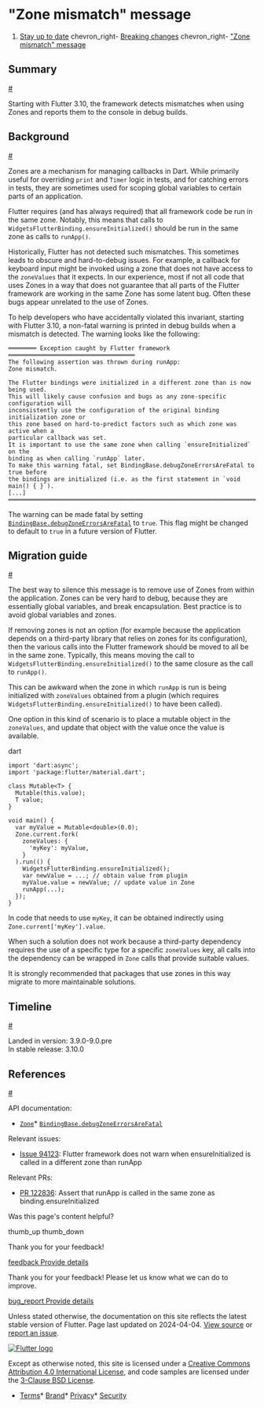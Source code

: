 "Zone mismatch" message
=======================

1. [Stay up to date](/release) chevron\_right- [Breaking changes](/release/breaking-changes) chevron\_right- ["Zone mismatch" message](/release/breaking-changes/zone-errors)

Summary
-------

[#](#summary)

Starting with Flutter 3.10, the framework detects mismatches when using Zones and reports them to the console in debug builds.

Background
----------

[#](#background)

Zones are a mechanism for managing callbacks in Dart. While primarily useful for overriding `print` and `Timer` logic in tests, and for catching errors in tests, they are sometimes used for scoping global variables to certain parts of an application.

Flutter requires (and has always required) that all framework code be run in the same zone. Notably, this means that calls to `WidgetsFlutterBinding.ensureInitialized()` should be run in the same zone as calls to `runApp()`.

Historically, Flutter has not detected such mismatches. This sometimes leads to obscure and hard-to-debug issues. For example, a callback for keyboard input might be invoked using a zone that does not have access to the `zoneValues` that it expects. In our experience, most if not all code that uses Zones in a way that does not guarantee that all parts of the Flutter framework are working in the same Zone has some latent bug. Often these bugs appear unrelated to the use of Zones.

To help developers who have accidentally violated this invariant, starting with Flutter 3.10, a non-fatal warning is printed in debug builds when a mismatch is detected. The warning looks like the following:

```
════════ Exception caught by Flutter framework ════════════════════════════════════
The following assertion was thrown during runApp:
Zone mismatch.

The Flutter bindings were initialized in a different zone than is now being used.
This will likely cause confusion and bugs as any zone-specific configuration will
inconsistently use the configuration of the original binding initialization zone or
this zone based on hard-to-predict factors such as which zone was active when a
particular callback was set.
It is important to use the same zone when calling `ensureInitialized` on the
binding as when calling `runApp` later.
To make this warning fatal, set BindingBase.debugZoneErrorsAreFatal to true before
the bindings are initialized (i.e. as the first statement in `void main() { }`).
[...]
═══════════════════════════════════════════════════════════════════════════════════
```

The warning can be made fatal by setting [`BindingBase.debugZoneErrorsAreFatal`](https://api.flutter.dev/flutter/foundation/BindingBase/debugZoneErrorsAreFatal.html) to `true`. This flag might be changed to default to `true` in a future version of Flutter.

Migration guide
---------------

[#](#migration-guide)

The best way to silence this message is to remove use of Zones from within the application. Zones can be very hard to debug, because they are essentially global variables, and break encapsulation. Best practice is to avoid global variables and zones.

If removing zones is not an option (for example because the application depends on a third-party library that relies on zones for its configuration), then the various calls into the Flutter framework should be moved to all be in the same zone. Typically, this means moving the call to `WidgetsFlutterBinding.ensureInitialized()` to the same closure as the call to `runApp()`.

This can be awkward when the zone in which `runApp` is run is being initialized with `zoneValues` obtained from a plugin (which requires `WidgetsFlutterBinding.ensureInitialized()` to have been called).

One option in this kind of scenario is to place a mutable object in the `zoneValues`, and update that object with the value once the value is available.

dart

```
import 'dart:async';
import 'package:flutter/material.dart';

class Mutable<T> {
  Mutable(this.value);
  T value;
}

void main() {
  var myValue = Mutable<double>(0.0);
  Zone.current.fork(
    zoneValues: {
      'myKey': myValue,
    }
  ).run(() {
    WidgetsFlutterBinding.ensureInitialized();
    var newValue = ...; // obtain value from plugin
    myValue.value = newValue; // update value in Zone
    runApp(...);
  });
}
```

In code that needs to use `myKey`, it can be obtained indirectly using `Zone.current['myKey'].value`.

When such a solution does not work because a third-party dependency requires the use of a specific type for a specific `zoneValues` key, all calls into the dependency can be wrapped in `Zone` calls that provide suitable values.

It is strongly recommended that packages that use zones in this way migrate to more maintainable solutions.

Timeline
--------

[#](#timeline)

Landed in version: 3.9.0-9.0.pre  
 In stable release: 3.10.0

References
----------

[#](#references)

API documentation:

* [`Zone`](https://api.flutter.dev/flutter/dart-async/Zone-class.html)* [`BindingBase.debugZoneErrorsAreFatal`](https://api.flutter.dev/flutter/foundation/BindingBase/debugZoneErrorsAreFatal.html)

Relevant issues:

* [Issue 94123](https://github.com/flutter/flutter/issues/94123): Flutter framework does not warn when ensureInitialized is called in a different zone than runApp

Relevant PRs:

* [PR 122836](https://github.com/flutter/flutter/pull/122836): Assert that runApp is called in the same zone as binding.ensureInitialized

Was this page's content helpful?

thumb\_up thumb\_down

Thank you for your feedback!

 [feedback Provide details](https://github.com/flutter/website/issues/new?template=1_page_issue.yml&&page-url=https://docs.flutter.dev/release/breaking-changes/zone-errors/&page-source=https://github.com/flutter/website/tree/main/src/content/release/breaking-changes/zone-errors.md)

Thank you for your feedback! Please let us know what we can do to improve.

 [bug\_report Provide details](https://github.com/flutter/website/issues/new?template=1_page_issue.yml&&page-url=https://docs.flutter.dev/release/breaking-changes/zone-errors/&page-source=https://github.com/flutter/website/tree/main/src/content/release/breaking-changes/zone-errors.md)

Unless stated otherwise, the documentation on this site reflects the latest stable version of Flutter. Page last updated on 2024-04-04. [View source](https://github.com/flutter/website/tree/main/src/content/release/breaking-changes/zone-errors.md) or [report an issue](https://github.com/flutter/website/issues/new?template=1_page_issue.yml&&page-url=https://docs.flutter.dev/release/breaking-changes/zone-errors/&page-source=https://github.com/flutter/website/tree/main/src/content/release/breaking-changes/zone-errors.md "Report an issue with this page").

[![Flutter logo](/assets/images/branding/flutter/logo+text/horizontal/white.svg)](https://flutter.dev)

Except as otherwise noted, this site is licensed under a [Creative Commons Attribution 4.0 International License](https://creativecommons.org/licenses/by/4.0/), and code samples are licensed under the [3-Clause BSD License](https://opensource.org/licenses/BSD-3-Clause).

* [Terms](/tos "Terms of use")* [Brand](/brand "Brand usage guidelines")* [Privacy](https://policies.google.com/privacy "Privacy policy")* [Security](/security "Security philosophy and practices")

   